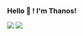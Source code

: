 ### Hello 👋 ! I'm Thanos!

<img src= "https://github-readme-stats.vercel.app/api?username=AthanasiosPapazoglou&&show_icons=true&theme=radical">
<img src= "https://github-readme-stats.vercel.app/api/top-langs/?username=AthanasiosPapazoglou&&show_icons=true&title_color=ffffff&icon_color=bb2acf&text_color=daf7dc&bg_color=191919&layout=compact">

<!--&theme=THEME_NAME-->
<!--&&show_icons=true&title_color=ffffff&icon_color=bb2acf&text_color=daf7dc&bg_color=191919-->

<!--
**AthanasiosPapazoglou/AthanasiosPapazoglou** is a ✨ _special_ ✨ repository because its `README.md` (this file) appears on your GitHub profile.

Here are some ideas to get you started:

- 🔭 I’m currently working on ...
- 🌱 I’m currently learning ...
- 👯 I’m looking to collaborate on ...
- 🤔 I’m looking for help with ...
- 💬 Ask me about ...
- 📫 How to reach me: ...
- 😄 Pronouns: ...
- ⚡ Fun fact: ...
-->
